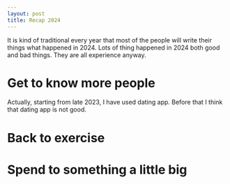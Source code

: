 ```yaml
---
layout: post
title: Recap 2024
---
```


It is kind of traditional every year that most of the people will write their things what happened in 2024. Lots of thing happened in 2024 both good and bad things. They are all experience anyway.

# Get to know more people

Actually, starting from late 2023, I have used dating app. Before that I think that dating app is not good.

# Back to exercise

# Spend to something a little big
